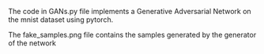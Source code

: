 The code in GANs.py file implements a Generative Adversarial Network on the mnist dataset using pytorch.

The fake_samples.png file contains the samples generated by the generator of the network
